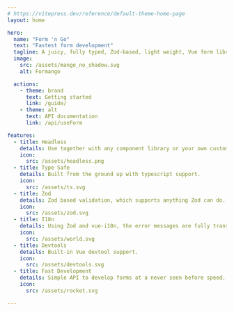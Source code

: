 ```yaml
---
# https://vitepress.dev/reference/default-theme-home-page
layout: home

hero:
  name: "Form 'n Go"
  text: "Fastest form development"
  tagline: A juicy, fully typed, Zod-based, light weight, Vue form library
  image:
    src: /assets/mango_no_shadow.svg
    alt: Formango

  actions:
    - theme: brand
      text: Getting started
      link: /guide/
    - theme: alt
      text: API documentation
      link: /api/useForm

features:
  - title: Headless
    details: Use together with any component library or your own custom UI.
    icon: 
      src: /assets/headless.png
  - title: Type Safe
    details: Built from the ground up with typescript support.
    icon: 
      src: /assets/ts.svg
  - title: Zod
    details: Zod based validation, which supports anything Zod can do.
    icon: 
      src: /assets/zod.svg
  - title: I18n
    details: Using Zod and vue-i18n, the error messages are fully translatable.
    icon: 
      src: /assets/world.svg
  - title: Devtools
    details: Built-in Vue devtool support.
    icon: 
      src: /assets/devtools.svg
  - title: Fast Development
    details: Simple API to develop forms at a never seen before speed.
    icon: 
      src: /assets/rocket.svg

---
```


